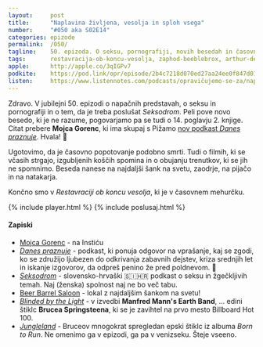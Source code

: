 ```yaml
---
layout: 	post
title:  	"Naplavina življena, vesolja in sploh vsega"
number: 	"#050 aka S02E14"
categories:	epizode
permalink:	/050/
tagline: 	50. epizoda. O seksu, pornografiji, novih besedah in časovnem popotovanju. Tudi o filmih, ki se včasih strgajo, izgubljenih koščkih spomina in najdaljšem šanku na svetu. Citat prebere Mojca Gorenc.
tags:		restavracija-ob-koncu-vesolja, zaphod-beeblebrox, arthur-dent
apple:		http://apple.co/3qIGPv7
podkite:	https://pod.link/opr/episode/2b4c7218d070ed27aa24ee0f847d01d9
listen:		https://www.listennotes.com/podcasts/opravičujemo-se-za/naplavina-življena-vesolja-0DCVhrl68US/embed/
---
```


Zdravo. V jubilejni 50. epizodi o napačnih predstavah, o seksu in pornografiji in o tem, da je treba poslušat _Seksodrom_. Peli pove novo besedo, ki je ne razume, pogovarjamo pa se tudi o 14. poglavju 2. knjige. Citat prebere **Mojca Gorenc**, ki ima skupaj s Pižamo [nov podkast _Danes praznuje_](https://anchor.fm/danespraznuje). Hvala! 🙏 

Ugotovimo, da je časovno popotovanje podobno smrti. Tudi o filmih, ki se včasih strgajo, izgubljenih koščih spomina in o obujanju trenutkov, ki se jih ne spomnimo. Beseda nanese na najdaljši šank na svetu, zaodrje, na pijačo in na natakarja. 

Končno smo v _Restavraciji ob koncu vesolja_, ki je v časovnem mehurčku. 

{% include player.html %}
{% include poslusaj.html %}

#### Zapiski

- [Mojca Gorenc](https://www.instagram.com/mojcasg/) - na Instiću
- [_Danes praznuje_](https://apparatus.si/oddaja/praznuje/) - podkast, ki ponuja odgovor na vprašanje, kaj se zgodi, ko se združijo ljubezen do odkrivanja zabavnih dejstev, kriza srednjih let in iskanje izgovorov, da odpreš penino že pred poldnevom. 🥂
- [_Seksodrom_](https://seksodrom.buzzsprout.com/) - slovensko-hrvaški 🇸🇮🇭🇷 podkast o seksu in žgečkljivih temah. Naj (ženska) spolnost naj ne bo več tabu.
- [Beer Barrel Saloon](https://www.beerbarrelpib.com/) - lokal z najdaljšim šankom na svetu! 
- [_Blinded by the Light_](https://www.youtube.com/watch?v=oWqBTAk0Qk8) - v izvedbi **Manfred Mann's Earth Band**, ... edini štiklc **Brucea Springsteena**, ki se je zavihtel na prvo mesto Billboard Hot 100.
- [_Jungleland_](https://www.youtube.com/watch?v=l6IwxpL-ZDk) - Bruceov mnogokrat spregledan epski štiklc iz albuma _Born to Run_. Ne omenimo ga v epizodi, ga pa v venizseku. Šteje vseeno.